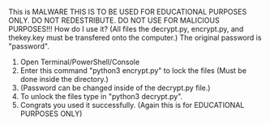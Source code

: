 This is MALWARE THIS IS TO BE USED FOR EDUCATIONAL PURPOSES ONLY. DO NOT REDESTRIBUTE. DO NOT USE FOR MALICIOUS PURPOSES!!!
How do I use it? (All files the decrypt.py, encrypt.py, and thekey.key must be transfered onto the computer.) The original password is "password".

1. Open Terminal/PowerShell/Console
2. Enter this command "python3 encrypt.py" to lock the files (Must be done inside the directory.)
3. (Password can be changed inside of the decrypt.py file.)
4. To unlock the files type in "python3 decrypt.py".
5. Congrats you used it successfully. (Again this is for EDUCATIONAL PURPOSES ONLY)
